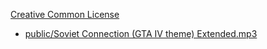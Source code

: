 [Creative Common License](https://creativecommons.org/licenses/by/3.0/)

- [public/Soviet Connection (GTA IV theme) Extended.mp3](https://www.youtube.com/watch?v=mn8Md4v14dM)
